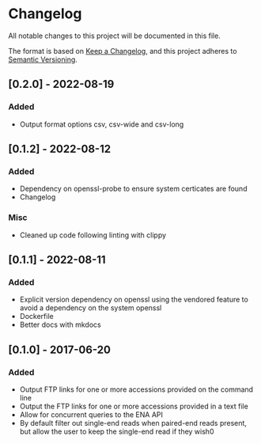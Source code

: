 # Changelog

All notable changes to this project will be documented in this file.

The format is based on [Keep a Changelog](https://keepachangelog.com/en/1.0.0/),
and this project adheres to [Semantic Versioning](https://semver.org/spec/v2.0.0.html).

## [0.2.0] - 2022-08-19

### Added

- Output format options csv, csv-wide and csv-long

## [0.1.2] - 2022-08-12

### Added

- Dependency on openssl-probe to ensure system certicates are found
- Changelog

### Misc

- Cleaned up code following linting with clippy

## [0.1.1] - 2022-08-11

### Added

- Explicit version dependency on openssl using the vendored feature to avoid a dependency on the system openssl
- Dockerfile
- Better docs with mkdocs

## [0.1.0] - 2017-06-20

### Added

- Output FTP links for one or more accessions provided on the command line
- Output the FTP links for one or more accessions provided in a text file
- Allow for concurrent queries to the ENA API
- By default filter out single-end reads when paired-end reads present, but allow the user to keep the single-end read if they wish0
